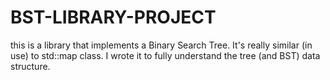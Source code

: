 # BST-LIBRARY-PROJECT
this is a library that implements a Binary Search Tree. It's really similar (in use) to std::map class. 
I wrote it to fully understand the tree (and BST) data structure.
